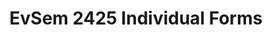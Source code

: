 ---
title: EvSem 2425 Individual Forms
redirect_to: https://drive.google.com/drive/folders/1zUnFPVGCMPrfHSRLJ5NMCrfOnJdNUa8N?usp=drive_link
redirect_from: 
  - /EvSem25IndivForms
  - /evsem25indivforms
---
